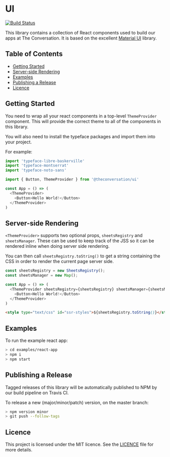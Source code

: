 # UI

[![Build Status](https://travis-ci.com/conversation/ui.svg?branch=master)](https://travis-ci.com/conversation/ui)

This library contains a collection of React components used to build our apps
at The Conversation. It is based on the excellent [Material
UI](https://material-ui.com) library.

## Table of Contents

* [Getting Started](#getting-started)
* [Server-side Rendering](#server-side-rendering)
* [Examples](#examples)
* [Publishing a Release](#publishing-a-release)
* [Licence](#licence)

## Getting Started

You need to wrap all your react components in a top-level `ThemeProvider`
component. This will provide the correct theme to all of the components in this
library.

You will also need to install the typeface packages and import them into your
project.

For example:

```js
import 'typeface-libre-baskerville'
import 'typeface-montserrat'
import 'typeface-noto-sans'

import { Button, ThemeProvider } from '@theconversation/ui'

const App = () => (
  <ThemeProvider>
    <Button>Hello World!</Button>
  </ThemeProvider>
)
```

## Server-side Rendering

`<ThemeProvider>` supports two optional props, `sheetsRegistry` and `sheetsManager`. These can be used to keep track of the JSS so it can be rendered inline when doing server side rendering.

You can then call `sheetsRegistry.toString()` to get a string containing the CSS in order to render the current page server side.

```js
const sheetsRegistry = new SheetsRegistry();
const sheetsManager = new Map();

const App = () => (
  <ThemeProvider sheetsRegistry={sheetsRegistry} sheetsManager={sheetsManager}>
    <Button>Hello World!</Button>
  </ThemeProvider>
)
```

```html
<style type="text/css" id="ssr-styles">${sheetsRegistry.toString()}</style>
```

## Examples

To run the example react app:

```sh
> cd examples/react-app
> npm i
> npm start
```

## Publishing a Release

Tagged releases of this library will be automatically published to NPM by our
build pipeline on Travis CI.

To release a new (major/minor/patch) version, on the master branch:

```sh
> npm version minor
> git push --follow-tags
```

## Licence

This project is licensed under the MIT licence. See the
[LICENCE](https://github.com/conversation/ui/blob/master/LICENCE.md) file for
more details.
